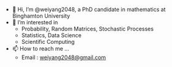 - 👋 Hi, I’m @weiyang2048, a PhD candidate in mathematics at Binghamton University
- 👀 I’m interested in 
  - Probability, Random Matrices, Stochastic Processes
  - Statistics, Data Science
  - Scientific Computing
- 📫 How to reach me ...
  - Email : weiyang2048@gmail.com 

<!---
weiyang607/weiyang607 is a ✨ special ✨ repository because its `README.md` (this file) appears on your GitHub profile.
You can click the Preview link to take a look at your changes.
--->
